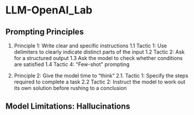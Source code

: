 # LLM-OpenAI_Lab


## Prompting Principles
1.  Principle 1: Write clear and specific instructions
    1.1 Tactic 1: Use delimiters to clearly indicate distinct parts of the input
    1.2 Tactic 2: Ask for a structured output
    1.3 Ask the model to check whether conditions are satisfied
    1.4  Tactic 4: "Few-shot" prompting
 


2.  Principle 2: Give the model time to “think”
    2.1. Tactic 1: Specify the steps required to complete a task
    2.2 Tactic 2: Instruct the model to work out its own solution before rushing to a conclusion


## Model Limitations: Hallucinations